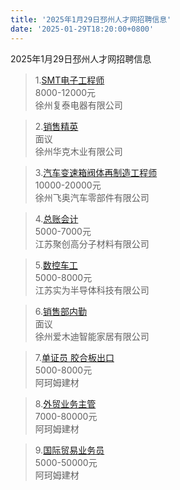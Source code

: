 ```yaml
---
title: '2025年1月29日邳州人才网招聘信息'
date: '2025-01-29T18:20:00+0800'
---
```

2025年1月29日邳州人才网招聘信息
<!--more-->
>1.[SMT电子工程师](https://www.pzhr.com/job/18472.html)<br>
>8000-12000元<br>
>徐州复泰电器有限公司

>2.[销售精英](https://www.pzhr.com/job/12315.html)<br>
>面议<br>
>徐州华克木业有限公司

>3.[汽车变速箱阀体再制造工程师](https://www.pzhr.com/job/18605.html)<br>
>10000-20000元<br>
>徐州飞奥汽车零部件有限公司

>4.[总账会计](https://www.pzhr.com/job/18603.html)<br>
>5000-7000元<br>
>江苏聚创高分子材料有限公司

>5.[数控车工](https://www.pzhr.com/job/18597.html)<br>
>5000-8000元<br>
>江苏实为半导体科技有限公司

>6.[销售部内勤](https://www.pzhr.com/job/12605.html)<br>
>面议<br>
>徐州爱木迪智能家居有限公司

>7.[单证员 胶合板出口](https://www.pzhr.com/job/17745.html)<br>
>5000-8000元<br>
>阿珂姆建材

>8.[外贸业务主管](https://www.pzhr.com/job/2459.html)<br>
>7000-80000元<br>
>阿珂姆建材

>9.[国际贸易业务员](https://www.pzhr.com/job/1022.html)<br>
>5000-50000元<br>
>阿珂姆建材

